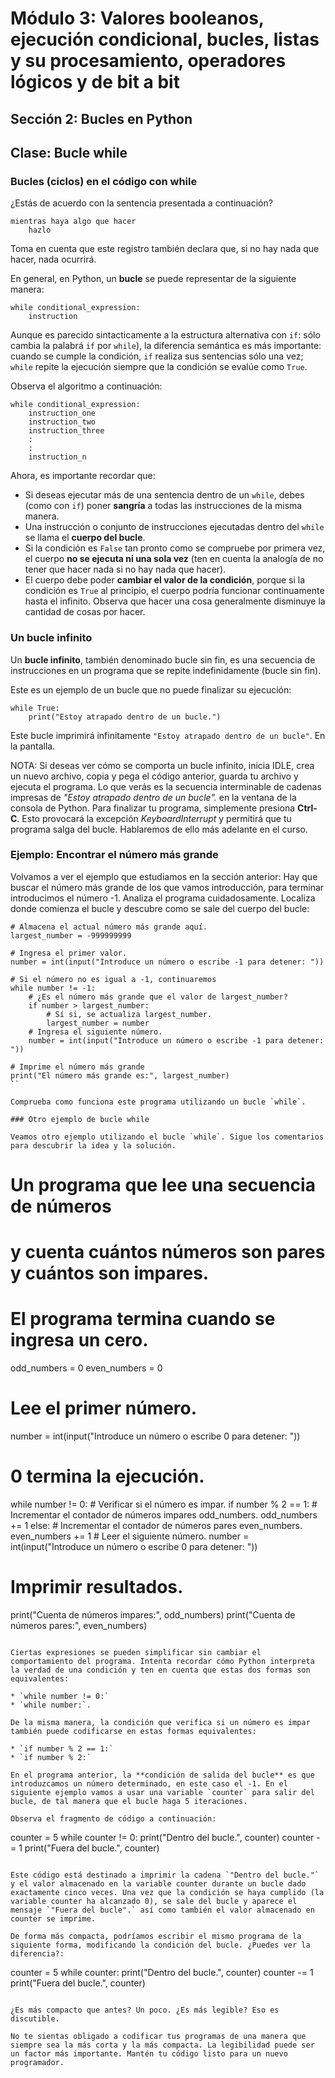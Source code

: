# Módulo 3: Valores booleanos, ejecución condicional, bucles, listas y su procesamiento, operadores lógicos y de bit a bit
## Sección 2: Bucles en Python
## Clase: Bucle while

### Bucles (ciclos) en el código con while

¿Estás de acuerdo con la sentencia presentada a continuación?

```
mientras haya algo que hacer
    hazlo
```

Toma en cuenta que este registro también declara que, si no hay nada que hacer, nada ocurrirá.

En general, en Python, un **bucle** se puede representar de la siguiente manera:

```
while conditional_expression:
    instruction
```

Aunque es parecido sintacticamente a la estructura alternativa con `if`: sólo cambia la palabrá `if` por `while`), la diferencia semántica es más importante: cuando se cumple la condición, `if` realiza sus sentencias sólo una vez; `while` repite la ejecución siempre que la condición se evalúe como `True`.

Observa el algoritmo a continuación:

```
while conditional_expression:
    instruction_one
    instruction_two
    instruction_three
    :
    :
    instruction_n
```

Ahora, es importante recordar que:

* Si deseas ejecutar más de una sentencia dentro de un `while`, debes (como con `if`) poner **sangría** a todas las instrucciones de la misma manera.
* Una instrucción o conjunto de instrucciones ejecutadas dentro del `while` se llama el **cuerpo del bucle**.
* Si la condición es `False` tan pronto como se compruebe por primera vez, el cuerpo **no se ejecuta ni una sola vez** (ten en cuenta la analogía de no tener que hacer nada si no hay nada que hacer).
* El cuerpo debe poder **cambiar el valor de la condición**, porque si la condición es `True` al principio, el cuerpo podría funcionar continuamente hasta el infinito. Observa que hacer una cosa generalmente disminuye la cantidad de cosas por hacer.

### Un bucle infinito

Un **bucle infinito**, también denominado bucle sin fin, es una secuencia de instrucciones en un programa que se repite indefinidamente (bucle sin fin).

Este es un ejemplo de un bucle que no puede finalizar su ejecución:

```
while True:
    print("Estoy atrapado dentro de un bucle.")
```

Este bucle imprimirá infinitamente `"Estoy atrapado dentro de un bucle"`. En la pantalla.

NOTA: Si deseas ver cómo se comporta un bucle infinito, inicia IDLE, crea un nuevo archivo, copia y pega el código anterior, guarda tu archivo y ejecuta el programa. Lo que verás es la secuencia interminable de cadenas impresas de *"Estoy atrapado dentro de un bucle".* en la ventana de la consola de Python. Para finalizar tu programa, simplemente presiona **Ctrl-C**. Esto provocará la excepción *KeyboardInterrupt* y permitirá que tu programa salga del bucle. Hablaremos de ello más adelante en el curso.



### Ejemplo: Encontrar el número más grande

Volvamos a ver el ejemplo que estudiamos en la sección anterior: Hay que buscar el número más grande de los que vamos introducción, para terminar introducimos el número -1. Analiza el programa cuidadosamente. Localiza donde comienza el bucle  y descubre como se sale del cuerpo del bucle:

```
# Almacena el actual número más grande aquí.
largest_number = -999999999

# Ingresa el primer valor.
number = int(input("Introduce un número o escribe -1 para detener: "))

# Si el número no es igual a -1, continuaremos
while number != -1:
    # ¿Es el número más grande que el valor de largest_number?
    if number > largest_number:
        # Sí si, se actualiza largest_number.
        largest_number = number
    # Ingresa el siguiente número.
    number = int(input("Introduce un número o escribe -1 para detener: "))

# Imprime el número más grande
print("El número más grande es:", largest_number)
``

Comprueba como funciona este programa utilizando un bucle `while`.

### Otro ejemplo de bucle while

Veamos otro ejemplo utilizando el bucle `while`. Sigue los comentarios para descubrir la idea y la solución.

```
# Un programa que lee una secuencia de números
# y cuenta cuántos números son pares y cuántos son impares.
# El programa termina cuando se ingresa un cero.

odd_numbers = 0
even_numbers = 0

# Lee el primer número.
number = int(input("Introduce un número o escribe 0 para detener: "))

# 0 termina la ejecución.
while number != 0:
    # Verificar si el número es impar.
    if number % 2 == 1:
        # Incrementar el contador de números impares odd_numbers.
        odd_numbers += 1
    else:
        # Incrementar el contador de números pares even_numbers.
        even_numbers += 1
    # Leer el siguiente número.
    number = int(input("Introduce un número o escribe 0 para detener: "))

# Imprimir resultados.
print("Cuenta de números impares:", odd_numbers)
print("Cuenta de números pares:", even_numbers)
```

Ciertas expresiones se pueden simplificar sin cambiar el comportamiento del programa. Intenta recordar cómo Python interpreta la verdad de una condición y ten en cuenta que estas dos formas son equivalentes: 

* `while number != 0:` 
* `while number:`.

De la misma manera, la condición que verifica si un número es impar también puede codificarse en estas formas equivalentes:

* `if number % 2 == 1:` 
* `if number % 2:`

En el programa anterior, la **condición de salida del bucle** es que introduzcamos un número determinado, en este caso el -1. En el siguiente ejemplo vamos a usar una variable `counter` para salir del bucle, de tal manera que el bucle haga 5 iteraciones.

Observa el fragmento de código a continuación:

```
counter = 5
while counter != 0:
    print("Dentro del bucle.", counter)
    counter -= 1
print("Fuera del bucle.", counter)
```

Este código está destinado a imprimir la cadena `"Dentro del bucle."` y el valor almacenado en la variable counter durante un bucle dado exactamente cinco veces. Una vez que la condición se haya cumplido (la variable counter ha alcanzado 0), se sale del bucle y aparece el mensaje `"Fuera del bucle".` así como también el valor almacenado en counter se imprime.

De forma más compacta, podríamos escribir el mismo programa de la siguiente forma, modificando la condición del bucle. ¿Puedes ver la diferencia?:

```
counter = 5
while counter:
    print("Dentro del bucle.", counter)
    counter -= 1
print("Fuera del bucle.", counter)
```

¿Es más compacto que antes? Un poco. ¿Es más legible? Eso es discutible.

No te sientas obligado a codificar tus programas de una manera que siempre sea la más corta y la más compacta. La legibilidad puede ser un factor más importante. Mantén tu código listo para un nuevo programador. 

